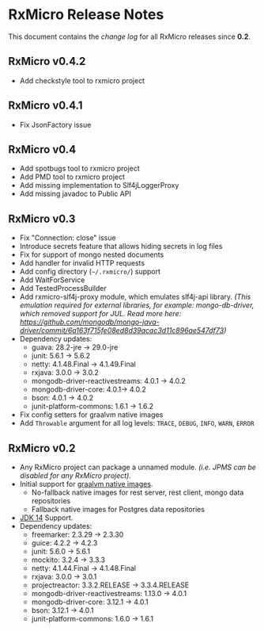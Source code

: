 # RxMicro Release Notes

This document contains the *change log* for all RxMicro releases since **0.2**.

## RxMicro v0.4.2

* Add checkstyle tool to rxmicro project

## RxMicro v0.4.1

* Fix JsonFactory issue

## RxMicro v0.4

* Add spotbugs tool to rxmicro project
* Add PMD tool to rxmicro project
* Add missing implementation to Slf4jLoggerProxy
* Add missing javadoc to Public API
  
## RxMicro v0.3

* Fix "Connection: close" issue
* Introduce secrets feature that allows hiding secrets in log files
* Fix for support of mongo nested documents
* Add handler for invalid HTTP requests
* Add config directory (`~/.rxmicro/`) support
* Add WaitForService
* Add TestedProcessBuilder
* Add rxmicro-slf4j-proxy module, which emulates slf4j-api library.
  *(This emulation required for external libraries, for example: mongo-db-driver, which removed support for JUL.
  Read more here: https://github.com/mongodb/mongo-java-driver/commit/6a163f715fe08ed8d39acac3d11c896ae547df73)*  
* Dependency updates:
  * guava: 28.2-jre -> 29.0-jre  
  * junit: 5.6.1 -> 5.6.2
  * netty: 4.1.48.Final -> 4.1.49.Final
  * rxjava: 3.0.0 -> 3.0.2
  * mongodb-driver-reactivestreams: 4.0.1 -> 4.0.2
  * mongodb-driver-core: 4.0.1-> 4.0.2
  * bson: 4.0.1 -> 4.0.2
  * junit-platform-commons: 1.6.1 -> 1.6.2
* Fix config setters for graalvm native images
* Add `Throwable` argument for all log levels: `TRACE`, `DEBUG`, `INFO`, `WARN`, `ERROR` 

## RxMicro v0.2

* Any RxMicro project can package a unnamed module. 
*(i.e. JPMS can be disabled for any RxMicro project).*
* Initial support for [graalvm native images](https://www.graalvm.org/docs/reference-manual/native-image/).
  * No-fallback native images for rest server, rest client, mongo data repositories
  * Fallback native images for Postgres data repositories
* [JDK 14](https://openjdk.java.net/projects/jdk/14/) Support.
* Dependency updates:
  * freemarker: 2.3.29 -> 2.3.30
  * guice: 4.2.2 -> 4.2.3
  * junit: 5.6.0 -> 5.6.1
  * mockito: 3.2.4 -> 3.3.3
  * netty: 4.1.44.Final -> 4.1.48.Final
  * rxjava: 3.0.0 -> 3.0.1
  * projectreactor: 3.3.2.RELEASE -> 3.3.4.RELEASE
  * mongodb-driver-reactivestreams: 1.13.0 -> 4.0.1
  * mongodb-driver-core: 3.12.1 -> 4.0.1
  * bson: 3.12.1 -> 4.0.1
  * junit-platform-commons: 1.6.0 -> 1.6.1